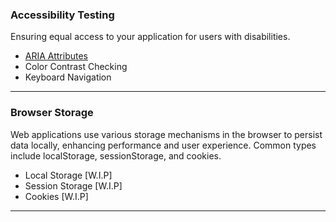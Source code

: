 ### Accessibility Testing

Ensuring equal access to your application for users with disabilities.

- [ARIA Attributes](accessibility_testing/aria_attributes_.html)
- Color Contrast Checking
- Keyboard Navigation

---

### Browser Storage

Web applications use various storage mechanisms in the browser to persist data locally, enhancing performance and user experience. Common types include localStorage, sessionStorage, and cookies.

- Local Storage [W.I.P]
- Session Storage [W.I.P]
- Cookies [W.I.P]

---

